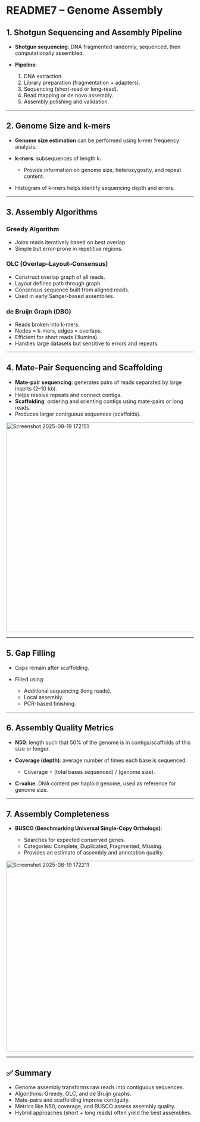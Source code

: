 # README7 – Genome Assembly

## 1. Shotgun Sequencing and Assembly Pipeline

* **Shotgun sequencing**: DNA fragmented randomly, sequenced, then computationally assembled.
* **Pipeline**:

  1. DNA extraction.
  2. Library preparation (fragmentation + adapters).
  3. Sequencing (short-read or long-read).
  4. Read mapping or de novo assembly.
  5. Assembly polishing and validation.

---

## 2. Genome Size and k-mers

* **Genome size estimation** can be performed using k-mer frequency analysis.
* **k-mers**: subsequences of length k.

  * Provide information on genome size, heterozygosity, and repeat content.
* Histogram of k-mers helps identify sequencing depth and errors.

---

## 3. Assembly Algorithms

### Greedy Algorithm

* Joins reads iteratively based on best overlap.
* Simple but error-prone in repetitive regions.

### OLC (Overlap–Layout–Consensus)

* Construct overlap graph of all reads.
* Layout defines path through graph.
* Consensus sequence built from aligned reads.
* Used in early Sanger-based assemblies.

### de Bruijn Graph (DBG)

* Reads broken into k-mers.
* Nodes = k-mers, edges = overlaps.
* Efficient for short reads (Illumina).
* Handles large datasets but sensitive to errors and repeats.


---

## 4. Mate-Pair Sequencing and Scaffolding

* **Mate-pair sequencing**: generates pairs of reads separated by large inserts (2–10 kb).
* Helps resolve repeats and connect contigs.
* **Scaffolding**: ordering and orienting contigs using mate-pairs or long reads.
* Produces larger contiguous sequences (scaffolds).

  
<img width="577" height="562" alt="Screenshot 2025-08-19 172151" src="https://github.com/user-attachments/assets/27876f6a-1dab-42c4-92f9-a952bfa4eead" />

---

## 5. Gap Filling

* Gaps remain after scaffolding.
* Filled using:

  * Additional sequencing (long reads).
  * Local assembly.
  * PCR-based finishing.

---

## 6. Assembly Quality Metrics

* **N50**: length such that 50% of the genome is in contigs/scaffolds of this size or longer.
* **Coverage (depth)**: average number of times each base is sequenced.

  * Coverage = (total bases sequenced) / (genome size).
* **C-value**: DNA content per haploid genome, used as reference for genome size.


---

## 7. Assembly Completeness

* **BUSCO (Benchmarking Universal Single-Copy Orthologs)**:

  * Searches for expected conserved genes.
  * Categories: Complete, Duplicated, Fragmented, Missing.
  * Provides an estimate of assembly and annotation quality.

<img width="560" height="511" alt="Screenshot 2025-08-19 172211" src="https://github.com/user-attachments/assets/1491530c-27b3-4b57-acc1-19c52c868af7" />

---

## ✅ Summary

* Genome assembly transforms raw reads into contiguous sequences.
* Algorithms: Greedy, OLC, and de Bruijn graphs.
* Mate-pairs and scaffolding improve contiguity.
* Metrics like N50, coverage, and BUSCO assess assembly quality.
* Hybrid approaches (short + long reads) often yield the best assemblies.
